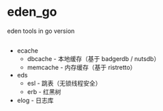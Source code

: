# eden_go
eden tools in go version

## 

* ecache
  * dbcache - 本地缓存（基于 badgerdb / nutsdb）
  * memcache - 内存缓存（基于 ristretto）
* eds
  * esl - 跳表（无锁线程安全）
  * erb - 红黑树
* elog - 日志库
